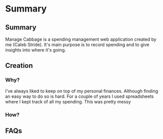 # Summary

## Summary

Manage Cabbage is a spending management web application created by me (Caleb Stride). It's main purpose is to record spending and to give insights into where it's going.


<div id="docMenuArea"> </div>

## Creation
### Why?
I've always liked to keep on top of my personal finances. Although finding an easy way to do so is hard. For a couple of years I used spreadsheets where I kept track of all my spending. This was pretty messy 

### How?


## FAQs